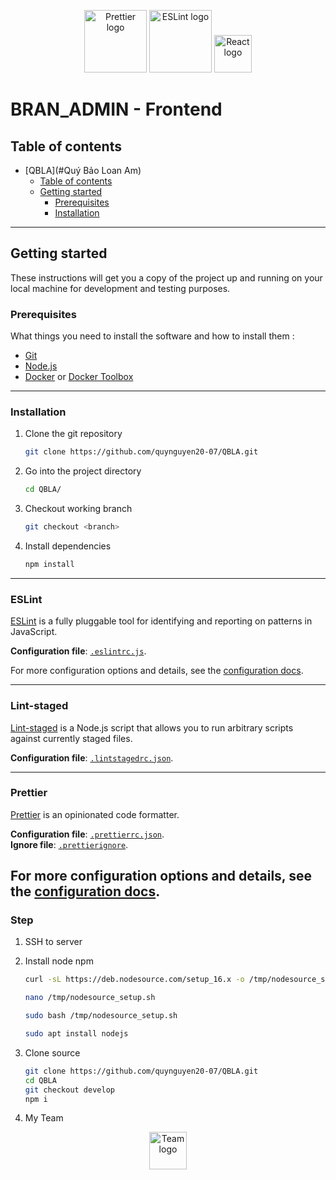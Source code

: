<p align="center">
  <a href="https://prettier.io/" target="blank"><img src="https://prettier.io/icon.png" height="100" alt="Prettier logo" /></a>
  <a href="https://eslint.org/" target="blank"><img src="https://upload.wikimedia.org/wikipedia/commons/thumb/e/e3/ESLint_logo.svg/648px-ESLint_logo.svg.png?20211012234406" height="100" alt="ESLint logo" /></a>
  <a href="https://legacy.reactjs.org/docs/getting-started.html" target="blank"><img src="https://upload.wikimedia.org/wikipedia/commons/thumb/a/a7/React-icon.svg/1200px-React-icon.svg.png" height="60" alt="React logo" /></a>
</p>

# BRAN_ADMIN - Frontend

## Table of contents

- [QBLA](#Quý Bảo Loan Am)
  - [Table of contents](#table-of-contents)
  - [Getting started](#getting-started)
    - [Prerequisites](#prerequisites)
    - [Installation](#installation)

---

## Getting started

These instructions will get you a copy of the project up and running on your local machine for development and testing purposes.

### Prerequisites

What things you need to install the software and how to install them :

- [Git](https://git-scm.com/)
- [Node.js](https://nodejs.org/)
- [Docker](https://docs.docker.com/docker-for-windows/install/) or [Docker Toolbox](https://github.com/docker/toolbox/releases)

---

### Installation

1. Clone the git repository

   ```bash
   git clone https://github.com/quynguyen20-07/QBLA.git
   ```

1. Go into the project directory

   ```bash
   cd QBLA/
   ```

1. Checkout working branch

   ```bash
   git checkout <branch>
   ```

1. Install dependencies

   ```bash
   npm install
   ```

---

### ESLint

[ESLint](https://eslint.org/) is a fully pluggable tool for identifying and reporting on patterns in JavaScript.

**Configuration file**: [`.eslintrc.js`](./.eslintrc.js).

For more configuration options and details, see the [configuration docs](https://eslint.org/docs/user-guide/configuring).

---

### Lint-staged

[Lint-staged](https://github.com/okonet/lint-staged) is a Node.js script that allows you to run arbitrary scripts against currently staged files.

**Configuration file**: [`.lintstagedrc.json`](./.lintstagedrc.json).

---

### Prettier

[Prettier](https://prettier.io/) is an opinionated code formatter.

**Configuration file**: [`.prettierrc.json`](./.prettierrc.json).  
**Ignore file**: [`.prettierignore`](./.prettierignore).

## For more configuration options and details, see the [configuration docs](https://prettier.io/docs/en/configuration.html).

### Step

1. SSH to server

2. Install node npm

   ```bash
   curl -sL https://deb.nodesource.com/setup_16.x -o /tmp/nodesource_setup.sh

   nano /tmp/nodesource_setup.sh

   sudo bash /tmp/nodesource_setup.sh

   sudo apt install nodejs
   ```

3. Clone source

   ```bash
   git clone https://github.com/quynguyen20-07/QBLA.git
   cd QBLA
   git checkout develop
   npm i
   ```

4. My Team
<p align="center">
  <a href="https://www.facebook.com/photo/?fbid=312341211469328&set=gm.293427953413897&idorvanity=2683" target="blank"><img src="https://scontent.fdad2-1.fna.fbcdn.net/v/t39.30808-6/376751831_312341271469322_7818924761080602256_n.jpg?stp=dst-jpg_p526x296&_nc_cat=108&ccb=1-7&_nc_sid=4c1e7d&_nc_ohc=cDOqg1F68lwAX9u4llJ&_nc_ht=scontent.fdad2-1.fna&oh=00_AfDy11dwGS11E2qlcLWTFewBs9eCJtZxR0IqIETckttmSQ&oe=6508840E" height="60" alt="Team logo" /></a>
</p>
